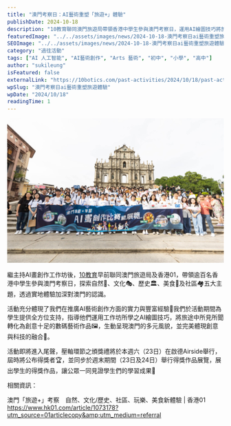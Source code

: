 ```yaml
---
title: "澳門考察日：AI藝術重塑「旅遊+」體驗"
publishDate: 2024-10-18
description: "10教育聯同澳門旅遊局帶領香港中學生參與澳門考察日，運用AI繪圖技巧將旅遊體驗轉化為數碼藝術作品，展現創意與科技融合的創新教育模式。"
featuredImage: "../../assets/images/news/2024-10-18-澳門考察日ai藝術重塑旅遊體驗/image1.jpg"
SEOImage: "../../assets/images/news/2024-10-18-澳門考察日ai藝術重塑旅遊體驗/image1.jpg"
category: "過往活動"
tags: ["AI 人工智能", "AI藝術創作", "Arts 藝術", "初中", "小學", "高中"]
author: "sukileung"
isFeatured: false
externalLink: "https://10botics.com/past-activities/2024/10/18/past-activities-2024-10-18-macau-ai-art/"
wpSlug: "澳門考察日ai藝術重塑旅遊體驗"
wpDate: "2024/10/18"
readingTime: 1
---
```


![](../../assets/images/news/2024-10-18-澳門考察日ai藝術重塑旅遊體驗/image1.jpg)

繼主持AI畫創作工作坊後，[10教育](/)早前聯同澳門旅遊局及香港01，帶領逾百名香港中學生參與澳門考察日，探索自然🌿、文化🎭、歷史🏛️、美食🍴及社區🏘️五大主題，透過實地體驗加深對澳門的認識。

活動充分體現了我們在推廣AI藝術創作方面的實力與豐富經驗🌟我們於活動期間為學生提供全方位支持，指導他們運用工作坊所學之AI繪圖技巧，將旅途中所見所聞轉化為創意十足的數碼藝術作品🖼️，生動呈現澳門的多元風貌，並完美體現創意與科技的融合👏。

活動即將進入尾聲，壓軸環節之頒獎禮將於本週六（23日）在啟德Airside舉行，屆時將公布得獎者🏆，並同步於週末期間（23日及24日）舉行得獎作品展覽，展出學生的得獎作品，讓公眾一同見證學生們的學習成果🎉

相關資訊：

澳門「旅遊+」考察　自然、文化/歷史、社區、玩樂、美食新體驗 | 香港01 https://www.hk01.com/article/1073178?utm_source=01articlecopy&amp;utm_medium=referral
